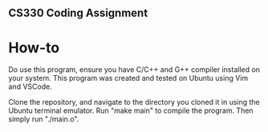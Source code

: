 ## CS330 Coding Assignment

# How-to 
Do use this program, ensure you have C/C++ and G++ compiler installed on your system.
This program was created and tested on Ubuntu using Vim and VSCode.

Clone the repository, and navigate to the directory you cloned it in using the Ubuntu terminal emulator. Run "make main" to compile the program. Then simply run "./main.o". 
